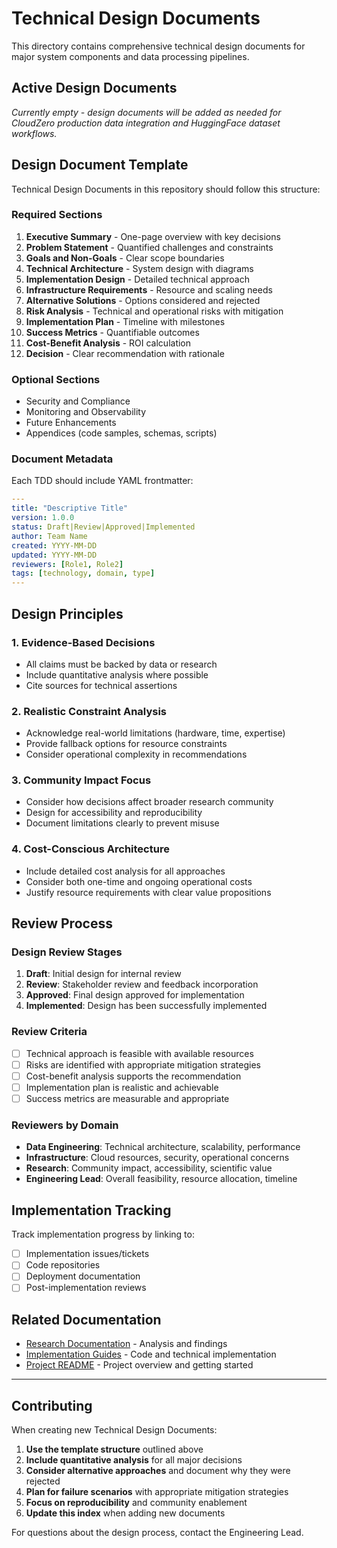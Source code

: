 # Technical Design Documents

This directory contains comprehensive technical design documents for major system components and data processing pipelines.

## Active Design Documents

_Currently empty - design documents will be added as needed for CloudZero production data integration and HuggingFace dataset workflows._

## Design Document Template

Technical Design Documents in this repository should follow this structure:

### Required Sections
1. **Executive Summary** - One-page overview with key decisions
2. **Problem Statement** - Quantified challenges and constraints
3. **Goals and Non-Goals** - Clear scope boundaries
4. **Technical Architecture** - System design with diagrams
5. **Implementation Design** - Detailed technical approach
6. **Infrastructure Requirements** - Resource and scaling needs
7. **Alternative Solutions** - Options considered and rejected
8. **Risk Analysis** - Technical and operational risks with mitigation
9. **Implementation Plan** - Timeline with milestones
10. **Success Metrics** - Quantifiable outcomes
11. **Cost-Benefit Analysis** - ROI calculation
12. **Decision** - Clear recommendation with rationale

### Optional Sections
- Security and Compliance
- Monitoring and Observability
- Future Enhancements
- Appendices (code samples, schemas, scripts)

### Document Metadata
Each TDD should include YAML frontmatter:
```yaml
---
title: "Descriptive Title"
version: 1.0.0
status: Draft|Review|Approved|Implemented
author: Team Name
created: YYYY-MM-DD
updated: YYYY-MM-DD
reviewers: [Role1, Role2]
tags: [technology, domain, type]
---
```

## Design Principles

### 1. Evidence-Based Decisions
- All claims must be backed by data or research
- Include quantitative analysis where possible
- Cite sources for technical assertions

### 2. Realistic Constraint Analysis
- Acknowledge real-world limitations (hardware, time, expertise)
- Provide fallback options for resource constraints
- Consider operational complexity in recommendations

### 3. Community Impact Focus
- Consider how decisions affect broader research community
- Design for accessibility and reproducibility
- Document limitations clearly to prevent misuse

### 4. Cost-Conscious Architecture
- Include detailed cost analysis for all approaches
- Consider both one-time and ongoing operational costs
- Justify resource requirements with clear value propositions

## Review Process

### Design Review Stages

1. **Draft**: Initial design for internal review
2. **Review**: Stakeholder review and feedback incorporation
3. **Approved**: Final design approved for implementation
4. **Implemented**: Design has been successfully implemented

### Review Criteria
- [ ] Technical approach is feasible with available resources
- [ ] Risks are identified with appropriate mitigation strategies
- [ ] Cost-benefit analysis supports the recommendation
- [ ] Implementation plan is realistic and achievable
- [ ] Success metrics are measurable and appropriate

### Reviewers by Domain
- **Data Engineering**: Technical architecture, scalability, performance
- **Infrastructure**: Cloud resources, security, operational concerns
- **Research**: Community impact, accessibility, scientific value
- **Engineering Lead**: Overall feasibility, resource allocation, timeline

## Implementation Tracking

Track implementation progress by linking to:
- [ ] Implementation issues/tickets
- [ ] Code repositories
- [ ] Deployment documentation
- [ ] Post-implementation reviews

## Related Documentation

- [Research Documentation](../research/) - Analysis and findings
- [Implementation Guides](../../src/) - Code and technical implementation
- [Project README](../../README.md) - Project overview and getting started

---

## Contributing

When creating new Technical Design Documents:

1. **Use the template structure** outlined above
2. **Include quantitative analysis** for all major decisions
3. **Consider alternative approaches** and document why they were rejected
4. **Plan for failure scenarios** with appropriate mitigation strategies
5. **Focus on reproducibility** and community enablement
6. **Update this index** when adding new documents

For questions about the design process, contact the Engineering Lead.